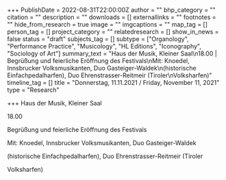 +++
PublishDate = 2022-08-31T22:00:00Z
author = ""
bhp_category = ""
citation = ""
description = ""
downloads = []
externallinks = ""
footnotes = ""
hide_from_research = true
image = ""
imgcaptions = ""
map_tag = []
person_tag = []
project_category = ""
relatedresearch = []
show_in_news = false
status = "draft"
subjects_tag = []
subtype = ["Organology", "Performance Practice", "Musicology", "HL Editions", "Iconography", "Sociology of Art"]
summary_text = "Haus der Musik, Kleiner Saal\n18.00 | Begrüßung und feierliche Eröffnung des Festivals\nMit: Knoedel, Innsbrucker Volksmusikanten, Duo Gasteiger-Waldek\n(historische Einfachpedalharfen), Duo Ehrenstrasser-Reitmeir (Tiroler\nVolksharfen)"
timeline_tag = []
title = "Donnerstag, 11.11.2021 / Friday, November 11, 2021"
type = "Research"

+++
Haus der Musik, Kleiner Saal

18\.00

Begrüßung und feierliche Eröffnung des Festivals

Mit: Knoedel, Innsbrucker Volksmusikanten, Duo Gasteiger-Waldek

(historische Einfachpedalharfen), Duo Ehrenstrasser-Reitmeir (Tiroler

Volksharfen)